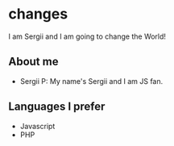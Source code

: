 
# changes

I am Sergii and I am going to change the World!

## About me

- Sergii P: My name's Sergii and I am JS fan.

## Languages I prefer

- Javascript
- PHP
